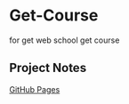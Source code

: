 # Get-Course
for get web school get course

## Project Notes

[GitHub Pages](https://pages.github.com/)
